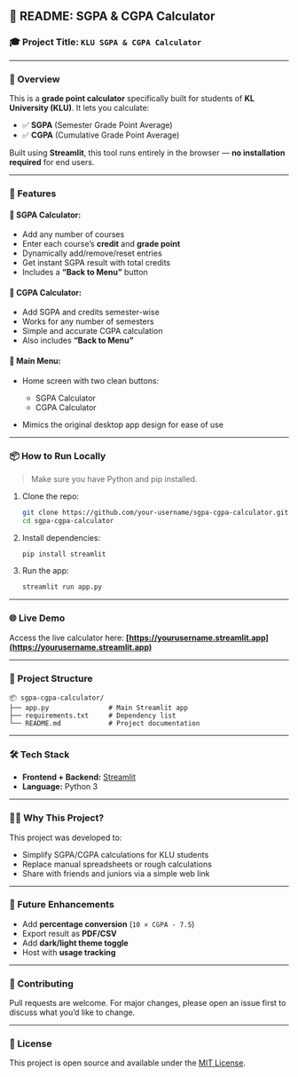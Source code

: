 
## 📘 README: SGPA & CGPA Calculator

### 🎓 Project Title: `KLU SGPA & CGPA Calculator`

---

### 📖 Overview

This is a **grade point calculator** specifically built for students of **KL University (KLU)**.
It lets you calculate:

* ✅ **SGPA** (Semester Grade Point Average)
* ✅ **CGPA** (Cumulative Grade Point Average)

Built using **Streamlit**, this tool runs entirely in the browser — **no installation required** for end users.

---

### 🎯 Features

#### 🔹 SGPA Calculator:

* Add any number of courses
* Enter each course’s **credit** and **grade point**
* Dynamically add/remove/reset entries
* Get instant SGPA result with total credits
* Includes a **“Back to Menu”** button

#### 🔹 CGPA Calculator:

* Add SGPA and credits semester-wise
* Works for any number of semesters
* Simple and accurate CGPA calculation
* Also includes **“Back to Menu”**

#### 🔹 Main Menu:

* Home screen with two clean buttons:

  * SGPA Calculator
  * CGPA Calculator
* Mimics the original desktop app design for ease of use

---

### 📦 How to Run Locally

> Make sure you have Python and pip installed.

1. Clone the repo:

   ```bash
   git clone https://github.com/your-username/sgpa-cgpa-calculator.git
   cd sgpa-cgpa-calculator
   ```

2. Install dependencies:

   ```bash
   pip install streamlit
   ```

3. Run the app:

   ```bash
   streamlit run app.py
   ```

---

### 🌐 Live Demo

Access the live calculator here:
**[https://yourusername.streamlit.app](https://yourusername.streamlit.app)**

---

### 📁 Project Structure

```
📦 sgpa-cgpa-calculator/
├── app.py               # Main Streamlit app
├── requirements.txt     # Dependency list
└── README.md            # Project documentation
```

---

### 🛠️ Tech Stack

* **Frontend + Backend:** [Streamlit](https://streamlit.io/)
* **Language:** Python 3

---

### 🙋‍♂️ Why This Project?

This project was developed to:

* Simplify SGPA/CGPA calculations for KLU students
* Replace manual spreadsheets or rough calculations
* Share with friends and juniors via a simple web link

---

### 🧠 Future Enhancements

* Add **percentage conversion** (`10 × CGPA - 7.5`)
* Export result as **PDF/CSV**
* Add **dark/light theme toggle**
* Host with **usage tracking**

---

### 🤝 Contributing

Pull requests are welcome. For major changes, please open an issue first to discuss what you’d like to change.

---

### 📜 License

This project is open source and available under the [MIT License](LICENSE).


